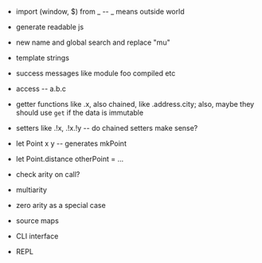 - import (window, $) from _ -- _ means outside world

- generate readable js

- new name and global search and replace "mu"

- template strings

- success messages like module foo compiled etc

- access -- a.b.c

- getter functions like .x, also chained, like .address.city; also, maybe they should use `get` if the data is immutable

- setters like .!x, .!x.!y -- do chained setters make sense?

- let Point x y -- generates mkPoint

- let Point.distance otherPoint = ...

- check arity on call?

- multiarity

- zero arity as a special case

- source maps

- CLI interface

- REPL
